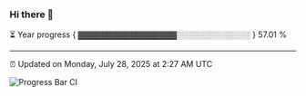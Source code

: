 ### Hi there 👋

⏳ Year progress { ▓▓▓▓▓▓▓▓▓▓▓▓▓▓▓▓▓░░░░░░░░░░░░░ } 57.01 %

---

⏰ Updated on Monday, July 28, 2025 at 2:27 AM UTC

![Progress Bar CI](https://github.com/arthurbuhl/arthurbuhl/workflows/Progress%20Bar%20CI/badge.svg)
